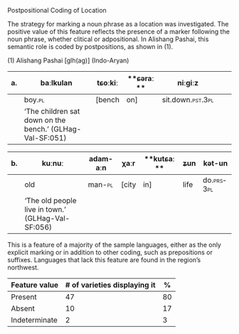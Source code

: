 Postpositional Coding of Location

The strategy for marking a noun phrase as a location was investigated.
The positive value of this feature reflects the presence of a marker
following the noun phrase, whether clitical or adpositional. In Alishang
Pashai, this semantic role is coded by postpositions, as shown in (1).

(1) <span id="_Ref12281344" class="anchor"></span>Alishang Pashai
    \[glh(ag)\] (Indo-Aryan)

| a.  | baːlkulan                                                | tɕoːkiː | **ɕəraː ** | niːgiːz                                                        |     |     |
|-----|----------------------------------------------------------|---------|------------|----------------------------------------------------------------|-----|-----|
|     | boy.<span style="font-variant:small-caps;">pl</span>     | \[bench | on\]       | sit.down.<span style="font-variant:small-caps;">pst.3pl</span> |     |     |
|     | ‘The children sat down on the bench.’ (GLHag-Val-SF:051) |

| b.  | kuːnuː                                            | adam-aːn                                             | χaːr   | **kutɕaː ** | ʑun  | kət-un                                                   |
|-----|---------------------------------------------------|------------------------------------------------------|--------|-------------|------|----------------------------------------------------------|
|     | old                                               | man-<span style="font-variant:small-caps;">pl</span> | \[city | in\]        | life | do.<span style="font-variant:small-caps;">prs-3pl</span> |
|     | ‘The old people live in town.’ (GLHag-Val-SF:056) |

This is a feature of a majority of the sample languages, either as the
only explicit marking or in addition to other coding, such as
prepositions or suffixes. Languages that lack this feature are found in
the region’s northwest.

| Feature value | \# of varieties displaying it | %   |
|---------------|-------------------------------|-----|
| Present       | 47                            | 80  |
| Absent        | 10                            | 17  |
| Indeterminate | 2                             | 3   |


